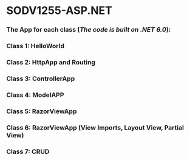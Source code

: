 # SODV1255-ASP.NET
### The App for each class (***The code is built on .NET 6.0***):
### Class 1: HelloWorld
### Class 2: HttpApp and Routing
### Class 3: ControllerApp
### Class 4: ModelAPP
### Class 5: RazorViewApp
### Class 6: RazorViewApp (View Imports, Layout View, Partial View)
### Class 7: CRUD 


